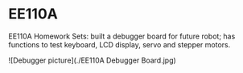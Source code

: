 # EE110A
EE110A Homework Sets: built a debugger board for future robot; has functions to test keyboard, LCD display, servo and stepper motors. 

![Debugger picture](./EE110A Debugger Board.jpg)
